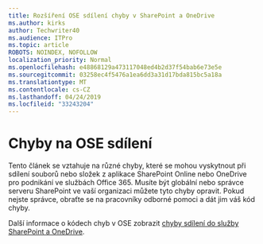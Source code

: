 ```yaml
---
title: Rozšíření OSE sdílení chyby v SharePoint a OneDrive
ms.author: kirks
author: Techwriter40
ms.audience: ITPro
ms.topic: article
ROBOTS: NOINDEX, NOFOLLOW
localization_priority: Normal
ms.openlocfilehash: e48868129a473117048ed4b2d37f54bab6e73e5e
ms.sourcegitcommit: 03258ec4f5476a1ea6dd3a31d17bda815bc5a18a
ms.translationtype: MT
ms.contentlocale: cs-CZ
ms.lasthandoff: 04/24/2019
ms.locfileid: "33243204"
---
```

# <a name="ose-sharing-errors"></a>Chyby na OSE sdílení

Tento článek se vztahuje na různé chyby, které se mohou vyskytnout při sdílení souborů nebo složek z aplikace SharePoint Online nebo OneDrive pro podnikání ve službách Office 365. Musíte být globální nebo správce serveru SharePoint ve vaší organizaci můžete tyto chyby opravit. Pokud nejste správce, obraťte se na pracovníky odborné pomoci a dát jim váš kód chyby.

Další informace o kódech chyb v OSE zobrazit [chyby sdílení do služby SharePoint a OneDrive](https://docs.microsoft.com/en-us/sharepoint/sharepoint-onedrive-error-message).
